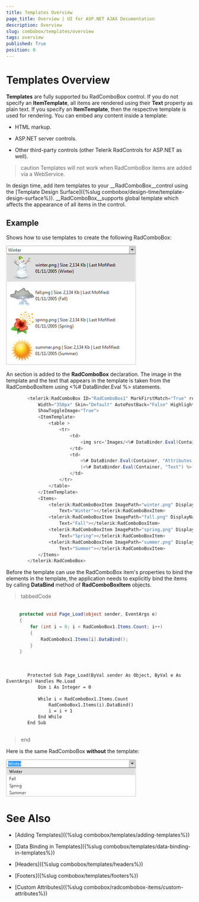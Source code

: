 ```yaml
---
title: Templates Overview
page_title: Overview | UI for ASP.NET AJAX Documentation
description: Overview
slug: combobox/templates/overview
tags: overview
published: True
position: 0
---
```


# Templates Overview



__Templates__ are fully supported bu RadComboBox control. If you do not specify an __ItemTemplate__, all items are rendered using their __Text__ property as plain text. If you specify an __ItemTemplate__, then the respective template is used for rendering. You can embed any content inside a template:

* HTML markup.

* ASP.NET server controls.

* Other third-party controls (other Telerik RadControls for ASP.NET as well).

>caution Templates will not work when RadComboBox items are added via a WebService.
>


In design time, add item templates to your __RadComboBox__control using the [Template Design Surface]({%slug combobox/design-time/template-design-surface%}). __RadComboBox__supports global template which affects the appearance of all items in the control.

## Example

Shows how to use templates to create the following RadComboBox:

![ComboBox Custom Attributes Images](images/combobox_customattributeimages.png)

An <ItemTemplate> section is added to the __RadComboBox__ declaration. The image in the template and the text that appears in the template is taken from the RadComboBoxItem using <%# DataBinder.Eval %> statements.

````C#
	    <telerik:RadComboBox ID="RadComboBox1" MarkFirstMatch="True" runat="server" Height="297px"
			Width="350px" Skin="Default" AutoPostBack="False" HighlightTemplatedItems="True"
			ShowToggleImage="True">
			<ItemTemplate>
				<table >
					<tr>
						<td>
							<img src='Images/<%# DataBinder.Eval(Container, "Attributes['ImagePath']") %>' alt="" />
						</td>
						<td>
							<%# DataBinder.Eval(Container, "Attributes['DisplayName']") %>
							(<%# DataBinder.Eval(Container, "Text") %>)
						</td>
					</tr>
				</table>
			</ItemTemplate>
			<Items>
				<telerik:RadComboBoxItem ImagePath="winter.png" DisplayName="winter.png | Size: 2,134 Kb | Last Mofified: 01/11/2005"
					Text="Winter"></telerik:RadComboBoxItem>
				<telerik:RadComboBoxItem ImagePath="fall.png" DisplayName="fall.png | Size: 2,134 Kb | Last Mofified: 01/11/2005"
					Text="Fall"></telerik:RadComboBoxItem>
				<telerik:RadComboBoxItem ImagePath="spring.png" DisplayName="spring.png | Size: 2,134 Kb | Last Mofified: 01/11/2005"
					Text="Spring"></telerik:RadComboBoxItem>
				<telerik:RadComboBoxItem ImagePath="summer.png" DisplayName="summer.png | Size: 2,134 Kb | Last Mofified: 01/11/2005"
					Text="Summer"></telerik:RadComboBoxItem>
			</Items>
		</telerik:RadComboBox>
````



Before the template can use the RadComboBox item's properties to bind the elements in the template, the application needs to explicitly bind the items by calling __DataBind__ method of __RadComboBoxItem__ objects.

>tabbedCode

````C#
	     
	 protected void Page_Load(object sender, EventArgs e)
	 {   
	     for (int i = 0; i < RadComboBox1.Items.Count; i++)   
	     {      
	         RadComboBox1.Items[i].DataBind();   
	     }      
	 }
				
````
````VB.NET
	     
	    Protected Sub Page_Load(ByVal sender As Object, ByVal e As EventArgs) Handles Me.Load
	        Dim i As Integer = 0
	
	        While i < RadComboBox1.Items.Count
	            RadComboBox1.Items(i).DataBind()
	            i = i + 1
	        End While
	    End Sub
	
````
>end

Here is the same RadComboBox __without__ the template:

![ComboBox No Template](images/combobox_notemplate.png)

# See Also

 * [Adding Templates]({%slug combobox/templates/adding-templates%})

 * [Data Binding in Templates]({%slug combobox/templates/data-binding-in-templates%})

 * [Headers]({%slug combobox/templates/headers%})

 * [Footers]({%slug combobox/templates/footers%})

 * [Custom Attributes]({%slug combobox/radcombobox-items/custom-attributes%})
